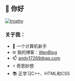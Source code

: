 ## 👋 你好

[![trophy](https://github-profile-trophy.vercel.app/?username=andy17269)](https://github.com/ryo-ma/github-profile-trophy)

### 关于我：
- 🤔 一个计算机新手
- 🌐 我的博客：<a href="https://wenlei.club">WenBlog</a>
- 📫 andy17269@qq.com
- ⚡ 奇思妙想
- 📚 正学习C++、HTML和CSS
